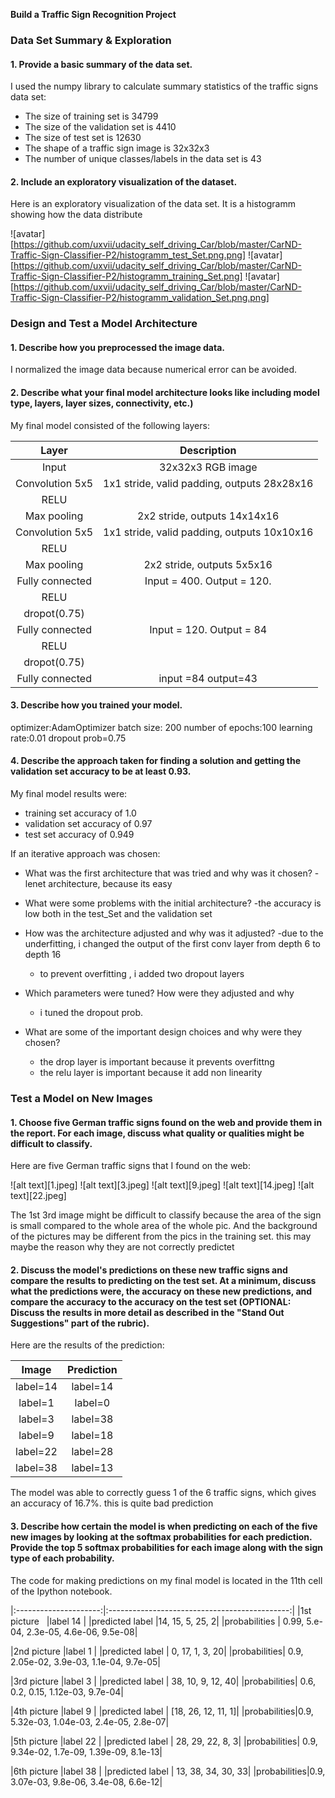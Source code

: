 

**Build a Traffic Sign Recognition Project**



### Data Set Summary & Exploration

#### 1. Provide a basic summary of the data set.

I used the numpy library to calculate summary statistics of the traffic
signs data set:

* The size of training set is 34799
* The size of the validation set is 4410
* The size of test set is 12630
* The shape of a traffic sign image is 32x32x3
* The number of unique classes/labels in the data set is 43

#### 2. Include an exploratory visualization of the dataset.

Here is an exploratory visualization of the data set. It is a histogramm showing how the data distribute

![avatar][https://github.com/uxvii/udacity_self_driving_Car/blob/master/CarND-Traffic-Sign-Classifier-P2/histogramm_test_Set.png.png]
![avatar][https://github.com/uxvii/udacity_self_driving_Car/blob/master/CarND-Traffic-Sign-Classifier-P2/histogramm_training_Set.png]
![avatar][https://github.com/uxvii/udacity_self_driving_Car/blob/master/CarND-Traffic-Sign-Classifier-P2/histogramm_validation_Set.png.png]


### Design and Test a Model Architecture

#### 1. Describe how you preprocessed the image data.

 I normalized the image data because numerical error can be avoided.


#### 2. Describe what your final model architecture looks like including model type, layers, layer sizes, connectivity, etc.) 

My final model consisted of the following layers:

| Layer         		|     Description	        					| 
|:---------------------:|:---------------------------------------------:| 
| Input         		| 32x32x3 RGB image   							| 
| Convolution 5x5     	| 1x1 stride, valid padding, outputs 28x28x16 	|
| RELU					|										
| Max pooling	      	| 2x2 stride,  outputs 14x14x16 
| Convolution 5x5	    | 1x1 stride, valid padding, outputs 10x10x16 | 
| RELU					|										
| Max pooling	      	| 2x2 stride,  outputs 5x5x16|				
| Fully connected	| Input = 400. Output = 120.|
|RELU|
|dropot(0.75)|
| Fully connected	| Input = 120. Output = 84|
|RELU|
|dropot(0.75)|       									
| Fully connected	|input =84   output=43 		|								

#### 3. Describe how you trained your model. 
optimizer:AdamOptimizer
batch size: 200
number of epochs:100
learning rate:0.01
dropout prob=0.75

#### 4. Describe the approach taken for finding a solution and getting the validation set accuracy to be at least 0.93. 

My final model results were:
* training set accuracy of 1.0
* validation set accuracy of 0.97
* test set accuracy of 0.949

If an iterative approach was chosen:
* What was the first architecture that was tried and why was it chosen?
  -lenet architecture, because its easy 

* What were some problems with the initial architecture?
  -the accuracy is low both in the test_Set and the validation set

* How was the architecture adjusted and why was it adjusted? 
  -due to the underfitting, i changed the output of the first conv layer from depth 6 to depth 16
  - to prevent overfitting , i added two dropout layers
	
* Which parameters were tuned? How were they adjusted and why
  - i tuned the dropout prob.

* What are some of the important design choices and why were they chosen? 
  - the drop layer is important because it prevents overfittng
  - the relu layer is important because it add non linearity



### Test a Model on New Images

#### 1. Choose five German traffic signs found on the web and provide them in the report. For each image, discuss what quality or qualities might be difficult to classify.

Here are five German traffic signs that I found on the web:

![alt text][1.jpeg] ![alt text][3.jpeg] ![alt text][9.jpeg] 
![alt text][14.jpeg] ![alt text][22.jpeg]

The 1st 3rd image might be difficult to classify because the area of the sign is small compared to the whole area of the whole pic. And the background of the pictures may be different from the pics in the training set. this may maybe the reason why they are not correctly predictet

#### 2. Discuss the model's predictions on these new traffic signs and compare the results to predicting on the test set. At a minimum, discuss what the predictions were, the accuracy on these new predictions, and compare the accuracy to the accuracy on the test set (OPTIONAL: Discuss the results in more detail as described in the "Stand Out Suggestions" part of the rubric).

Here are the results of the prediction:

| Image			        |     Prediction	        					| 
|:---------------------:|:---------------------------------------------:| 
| label=14      		| label=14  									| 
| label=1     			| label=0 |
| label=3			|label=38 	|									
| label=9	      		| label=18 	|
| label=22		        | label=28      	   	|
| label=38	                | label=13    	   	   |

The model was able to correctly guess 1 of the 6 traffic signs, which gives an accuracy of 16.7%. this is quite bad prediction

#### 3. Describe how certain the model is when predicting on each of the five new images by looking at the softmax probabilities for each prediction. Provide the top 5 softmax probabilities for each image along with the sign type of each probability. 
The code for making predictions on my final model is located in the 11th cell of the Ipython notebook.


|:---------------------:|:---------------------------------------------:| 
|1st picture   |label 14   |
|predicted label  |14, 15,  5, 25,  2|
|probabilities |  0.99,   5.e-04,   2.3e-05, 4.6e-06, 9.5e-08|


|2nd picture   |label 1   |
|predicted label  |  0, 17,  1,  3, 20|
|probabilities| 0.9,   2.05e-02,   3.9e-03, 1.1e-04,   9.7e-05|

|3rd picture   |label 3   |
|predicted label  | 38, 10,  9, 12, 40|
|probabilities|  0.6,   0.2,   0.15, 1.12e-03,   9.7e-04|

|4th picture   |label 9   |
|predicted label  | [18, 26, 12, 11,  1]|
|probabilities|0.9,   5.32e-03,   1.04e-03, 2.4e-05,   2.8e-07|

|5th picture   |label 22  | 
|predicted label  | 28, 29, 22,  8,  3|
|probabilities| 0.9,   9.34e-02,   1.7e-09, 1.39e-09,   8.1e-13|


|6th picture   |label 38 | 
|predicted label  | 13, 38, 34, 30, 33|
|probabilities|0.9,   3.07e-03,   9.8e-06, 3.4e-08,   6.6e-12|

